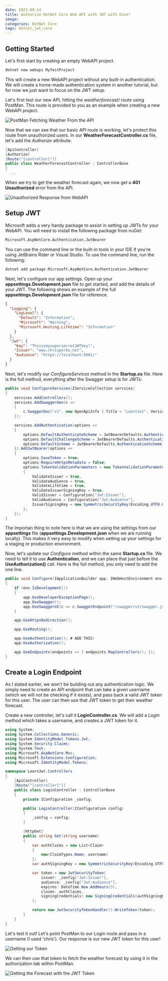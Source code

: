 ```yaml
---
date: 2021-09-14
title: Authorize DotNet Core Web API with JWT with Ease!
image: 
categories: DotNet Core
tags: dotnet,jwt,core
---
```


## Getting Started

Let's first start by creating an empty WebAPI project.

```bash
dotnet new webapi MyTestProject
```

This will create a new WebAPI project without any built-in authentication.  We will create a home-made authentication system in another tutorial, but for now we just want to focus on the JWT setup.

Let's first test our new API, hitting the *weatherforecast/* route using PostMan.  This route is provided to you as an example when creating a new WebAPI project.

![PostMan Fetching Weather From the API](/assets/images/jwt-postman-weather.png)

Now that we can see that our basic API route is working, let's protect this route from unauthorized users.  In our **WeatherForecastController.cs** file, let's add the *Authorize* attribute:

```csharp
[ApiController]
[Authorize]
[Route("[controller]")]
public class WeatherForecastController : ControllerBase
{
  ...
```

When we try to get the weather forecast again, we now get a **401 Unauthorized** error from the API.

![Unauthorized Response from WebAPI](/assets/images/jwt-postman-weather-unauthorized.png)

## Setup JWT

Microsoft adds a very handy package to assist in setting up JWTs for your WebAPI.  You will need to install the following package from nuGet:

```bash
Microsoft.AspNetCore.Authentication.JwtBearer
```

You can use the command line or the built-in tools in your IDE if you're using JetBrains Rider or Visual Studio.  To use the command line, run the following:

```bash
dotnet add package Microsoft.AspNetCore.Authentication.JwtBearer
```

Next, let's configure our app settings.  Open up your **appsettings.Development.json** file to get started, and add the details of your JWT.  The following shows an example of the full **appsettings.Development.json** file for reference.

```json
{
  "Logging": {
    "LogLevel": {
      "Default": "Information",
      "Microsoft": "Warning",
      "Microsoft.Hosting.Lifetime": "Information"
    }
  },
  "Jwt": {
    "Key": "ThisismysupersecretJWTkey!",
    "Issuer": "www.chrisperko.net",
    "Audience": "https://localhost:5001/"
  }
}
```

Next, let's modify our *ConfigureServices* method in the **Startup.cs** file.  Here is the full method, everything after the Swagger setup is for JWTs:

```csharp
public void ConfigureServices(IServiceCollection services)
{
    services.AddControllers();
    services.AddSwaggerGen(c =>
    {
        c.SwaggerDoc("v1", new OpenApiInfo { Title = "LearnJwt", Version = "v1" });
    });

    services.AddAuthentication(options =>
    {
        options.DefaultAuthenticateScheme = JwtBearerDefaults.AuthenticationScheme;
        options.DefaultChallengeScheme = JwtBearerDefaults.AuthenticationScheme;
        options.DefaultScheme = JwtBearerDefaults.AuthenticationScheme;
    }).AddJwtBearer(options =>
    {
        options.SaveToken = true;
        options.RequireHttpsMetadata = false;
        options.TokenValidationParameters = new TokenValidationParameters()
        {
            ValidateIssuer = true,
            ValidateAudience = true,
            ValidateLifetime = true,
            ValidateIssuerSigningKey = true,
            ValidIssuer = Configuration["Jwt:Issuer"],
            ValidAudience = Configuration["Jwt:Audience"],
            IssuerSigningKey = new SymmetricSecurityKey(Encoding.UTF8.GetBytes(Configuration["Jwt:Key"]))
        };
    });
}
```

The importan thing to note here is that we are using the settings from our **appsettings** file (**appsettings.Development.json** when we are running locally).  This makes it very easy to modify when setting up your settings for a staging or production environment.

Now, let's update our *Configure* method within the same **Startup.cs** file.  We need to tell it to use **Authentication**, and we can place that just before the **UseAuthorization()** call.  Here is the full method, you only need to add the one line.

```csharp
public void Configure(IApplicationBuilder app, IWebHostEnvironment env)
{
    if (env.IsDevelopment())
    {
        app.UseDeveloperExceptionPage();
        app.UseSwagger();
        app.UseSwaggerUI(c => c.SwaggerEndpoint("/swagger/v1/swagger.json", "LearnJwt v1"));
    }

    app.UseHttpsRedirection();

    app.UseRouting();

    app.UseAuthentication(); # ADD THIS!
    app.UseAuthorization();

    app.UseEndpoints(endpoints => { endpoints.MapControllers(); });
}
```

## Create a Login Endpoint

As I stated earlier, we won't be building out any authentication logic.  We simply need to create an API endpoint that can take a given username (which we will not be checking if it exists), and pass back a valid JWT token for this user.  The user can then use that JWT token to get their weather forecast.

Create a new controller, let's call it **LoginController.cs**.  We will add a *Login* method which takes a username, and creates a JWT token for it.

```csharp
using System;
using System.Collections.Generic;
using System.IdentityModel.Tokens.Jwt;
using System.Security.Claims;
using System.Text;
using Microsoft.AspNetCore.Mvc;
using Microsoft.Extensions.Configuration;
using Microsoft.IdentityModel.Tokens;

namespace LearnJwt.Controllers
{
    [ApiController]
    [Route("[controller]")]
    public class LoginController : ControllerBase
    {
        private IConfiguration _config;

        public LoginController(IConfiguration config)
        {
            _config = config;
        }

        [HttpGet]
        public string Get(string username)
        {
            var authClaims = new List<Claim>
            {
                new(ClaimTypes.Name, username)
            };
            var authSigningKey = new SymmetricSecurityKey(Encoding.UTF8.GetBytes(_config["Jwt:Key"]));

            var token = new JwtSecurityToken(
                issuer: _config["Jwt:Issuer"],
                audience: _config["Jwt:Audience"],
                expires: DateTime.Now.AddHours(3),
                claims: authClaims,
                signingCredentials: new SigningCredentials(authSigningKey, SecurityAlgorithms.HmacSha256)
            );

            return new JwtSecurityTokenHandler().WriteToken(token);
        }
    }
}
```

Let's test it out!  Let's point PostMan to our Login route and pass in a username (I used 'chris').  Our response is our new JWT token for this user!

![Getting our Token](/assets/images/jwt-postman-get-token.png)

We can then use that token to fetch the weather forecast by using it in the authorization tab within PostMan.

![Getting the Forecast with the JWT Token](/assets/images/jwt-postman-forecast-with-token.png)
